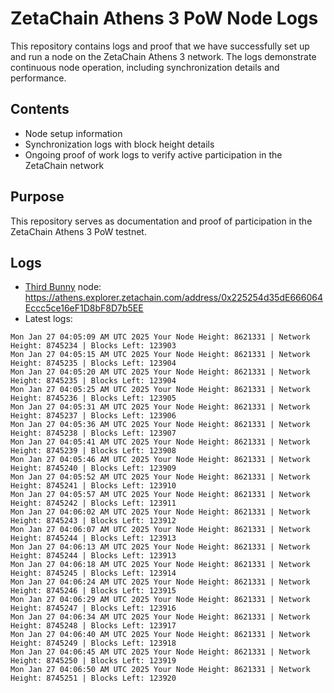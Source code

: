 # ZetaChain Athens 3 PoW Node Logs
This repository contains logs and proof that we have successfully set up and run a node on the ZetaChain Athens 3 network. The logs demonstrate continuous node operation, including synchronization details and performance.

## Contents
- Node setup information
- Synchronization logs with block height details
- Ongoing proof of work logs to verify active participation in the ZetaChain network

## Purpose
This repository serves as documentation and proof of participation in the ZetaChain Athens 3 PoW testnet.

## Logs

- [Third Bunny](https://thirdbunny.xyz/) node: https://athens.explorer.zetachain.com/address/0x225254d35dE666064Eccc5ce16eF1D8bF8D7b5EE
- Latest logs:
```
Mon Jan 27 04:05:09 AM UTC 2025 Your Node Height: 8621331 | Network Height: 8745234 | Blocks Left: 123903
Mon Jan 27 04:05:15 AM UTC 2025 Your Node Height: 8621331 | Network Height: 8745235 | Blocks Left: 123904
Mon Jan 27 04:05:20 AM UTC 2025 Your Node Height: 8621331 | Network Height: 8745235 | Blocks Left: 123904
Mon Jan 27 04:05:25 AM UTC 2025 Your Node Height: 8621331 | Network Height: 8745236 | Blocks Left: 123905
Mon Jan 27 04:05:31 AM UTC 2025 Your Node Height: 8621331 | Network Height: 8745237 | Blocks Left: 123906
Mon Jan 27 04:05:36 AM UTC 2025 Your Node Height: 8621331 | Network Height: 8745238 | Blocks Left: 123907
Mon Jan 27 04:05:41 AM UTC 2025 Your Node Height: 8621331 | Network Height: 8745239 | Blocks Left: 123908
Mon Jan 27 04:05:46 AM UTC 2025 Your Node Height: 8621331 | Network Height: 8745240 | Blocks Left: 123909
Mon Jan 27 04:05:52 AM UTC 2025 Your Node Height: 8621331 | Network Height: 8745241 | Blocks Left: 123910
Mon Jan 27 04:05:57 AM UTC 2025 Your Node Height: 8621331 | Network Height: 8745242 | Blocks Left: 123911
Mon Jan 27 04:06:02 AM UTC 2025 Your Node Height: 8621331 | Network Height: 8745243 | Blocks Left: 123912
Mon Jan 27 04:06:07 AM UTC 2025 Your Node Height: 8621331 | Network Height: 8745244 | Blocks Left: 123913
Mon Jan 27 04:06:13 AM UTC 2025 Your Node Height: 8621331 | Network Height: 8745244 | Blocks Left: 123913
Mon Jan 27 04:06:18 AM UTC 2025 Your Node Height: 8621331 | Network Height: 8745245 | Blocks Left: 123914
Mon Jan 27 04:06:24 AM UTC 2025 Your Node Height: 8621331 | Network Height: 8745246 | Blocks Left: 123915
Mon Jan 27 04:06:29 AM UTC 2025 Your Node Height: 8621331 | Network Height: 8745247 | Blocks Left: 123916
Mon Jan 27 04:06:34 AM UTC 2025 Your Node Height: 8621331 | Network Height: 8745248 | Blocks Left: 123917
Mon Jan 27 04:06:40 AM UTC 2025 Your Node Height: 8621331 | Network Height: 8745249 | Blocks Left: 123918
Mon Jan 27 04:06:45 AM UTC 2025 Your Node Height: 8621331 | Network Height: 8745250 | Blocks Left: 123919
Mon Jan 27 04:06:50 AM UTC 2025 Your Node Height: 8621331 | Network Height: 8745251 | Blocks Left: 123920
```
